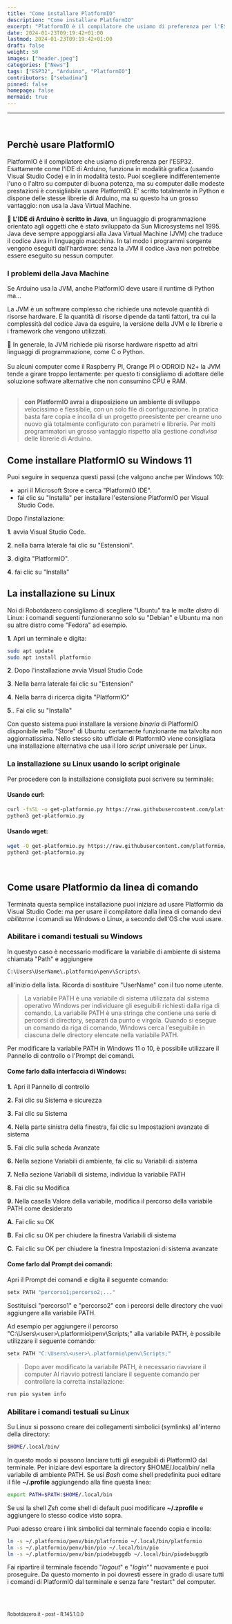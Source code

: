 ```yaml
---
title: "Come installare PlatformIO"
description: "Come installare PlatformIO"
excerpt: "PlatformIO è il compilatore che usiamo di preferenza per l'ESP32. Esattamente Come l'IDE si Arduino può funzionare sia in modalità grafica (usando Visual Code) sia in modalità testo da terminale..."
date: 2024-01-23T09:19:42+01:00
lastmod: 2024-01-23T09:19:42+01:00
draft: false
weight: 50
images: ["header.jpeg"]
categories: ["News"]
tags: ["ESP32", "Arduino", "PlatformIO"]
contributors: ["sebadima"]
pinned: false
homepage: false
mermaid: true
---
```




<!--
https://community.platformio.org/t/platformio-ide-messes-up-path-with-incorrect-default-folders-windows-10/22006/3
-->

<hr>
<br>

## Perchè usare PlatformIO

PlatformIO è il compilatore che usiamo di preferenza per l'ESP32. Esattamente come l'IDE di Arduino, funziona in modalità grafica (usando Visual Studio Code) e in in modalità testo. Puoi scegliere indifferentemente l'uno o l'altro su computer di buona potenza, ma su computer dalle modeste prestazioni è consigliabile usare PlatformIO. E' scritto totalmente in Python e dispone delle stesse librerie di Arduino, ma su questo ha un grosso vantaggio: non usa la Java Virtual Machine.

<div class="alert alert-doks d-flexflex-shrink-1" role="alert">🔑
<strong>L'IDE di Arduino è scritto in Java</strong>, un linguaggio di programmazione orientato agli oggetti che è stato sviluppato da Sun Microsystems nel 1995. Java deve sempre appoggiarsi alla Java Virtual Machine (JVM) che traduce il codice Java in linguaggio macchina. In tal modo i programmi sorgente vengono eseguiti dall'hardware: senza la JVM il codice Java non potrebbe essere eseguito su nessun computer.</div>


### I problemi della Java Machine

Se Arduino usa la JVM, anche PlatformIO deve usare il runtime di Python ma...

La JVM è un software complesso che richiede una notevole quantità di risorse hardware. E la quantità di risorse dipende da tanti fattori, tra cui la complessità del codice Java da esguire, la versione della JVM e le librerie e i framework che vengono utilizzati. 

<div class="alert alert-doks d-flexflex-shrink-1" role="alert">🔑
In generale, la JVM richiede più risorse hardware rispetto ad altri linguaggi di programmazione, come C o Python.</div>

<br>
Su alcuni computer come il Raspberry PI, Orange PI o ODROID N2+ la JVM tende a girare troppo lentamente: per questo ti consigliamo di adottare delle soluzione software alternative che non consumino CPU e RAM.

<br>
<br>

> <strong>con PlatformIO avrai a disposizione un ambiente di sviluppo</strong> velocissimo e flessibile, con un solo file di configurazione. In pratica basta fare copia e incolla di un progetto preesistente per crearne uno nuovo già totalmente configurato con parametri e librerie. Per molti programmatori un grosso vantaggio rispetto alla gestione *condivisa* delle librerie di Arduino.


## Come installare PlatformIO su Windows 11

Puoi seguire in sequenza questi passi (che valgono anche per Windows 10):

- apri il Microsoft Store e cerca "PlatformIO IDE".
- fai clic su "Installa" per installare l'estensione PlatformIO per Visual Studio Code.

Dopo l'installazione:

<strong>1</strong>. avvia Visual Studio Code.

<strong>2</strong>. nella barra laterale fai clic su "Estensioni".

<strong>3</strong>. digita "PlatformIO".

<strong>4</strong>. fai clic su "Installa"



## La installazione su Linux

Noi di Robotdazero consigliamo di scegliere "Ubuntu" tra le molte *distro* di Linux: i comandi seguenti funzioneranno solo su "Debian" e Ubuntu ma non su altre distro come "Fedora" ad esempio.

<strong>1</strong>. Apri un terminale e digita:

```bash
sudo apt update
sudo apt install platformio
```


<strong>2</strong>. Dopo l'installazione avvia Visual Studio Code

<strong>3</strong>. Nella barra laterale fai clic su "Estensioni"

<strong>4</strong>. Nella barra di ricerca digita "PlatformIO"

<strong>5</strong>.. Fai clic su "Installa"


Con questo sistema puoi installare la versione *binaria* di PlatformIO disponibile nello "Store" di Ubuntu: certamente funzionante ma talvolta non aggiornatissima. Nello stesso sito ufficiale di PlatformIO viene consigliata una installazione alternativa che usa il loro *script* universale per Linux.


### La installazione su Linux usando lo script originale

Per procedere con la installazione consigliata puoi scrivere su terminale:

#### Usando curl:

```bash
curl -fsSL -o get-platformio.py https://raw.githubusercontent.com/platformio/platformio-core-installer/master/get-platformio.py
python3 get-platformio.py
```

#### Usando wget:

```bash
wget -O get-platformio.py https://raw.githubusercontent.com/platformio/platformio-core-installer/master/get-platformio.py
python3 get-platformio.py
```

<br>

## Come usare Platformio da linea di comando

Terminata questa semplice installazione puoi iniziare ad usare Platformio da Visual Studio Code: ma per usare il compilatore dalla linea di comando devi *abilitarne* i comandi su Windows o Linux, a secondo dell'OS che vuoi usare.


### Abilitare i comandi testuali su Windows


In questyo caso è necessario modificare la variabile di ambiente di sistema chiamata "Path" e aggiungere 

```bash
C:\Users\UserName\.platformio\penv\Scripts\
```

all'inizio della lista. Ricorda di sostituire "UserName" con il tuo nome utente.


> La variabile PATH è una variabile di sistema utilizzata dal sistema operativo Windows per individuare gli eseguibili richiesti dalla riga di comando. La variabile PATH è una stringa che contiene una serie di percorsi di directory, separati da punto e virgola. Quando si esegue un comando da riga di comando, Windows cerca l'eseguibile in ciascuna delle directory elencate nella variabile PATH.



Per modificare la variabile PATH in Windows 11 o 10, è possibile utilizzare il Pannello di controllo o l'Prompt dei comandi.


#### Come farlo dalla interfaccia di Windows:

<strong>1.</strong> Apri il Pannello di controllo

<strong>2.</strong> Fai clic su Sistema e sicurezza

<strong>3.</strong> Fai clic su Sistema

<strong>4.</strong> Nella parte sinistra della finestra, fai clic su Impostazioni avanzate di sistema

<strong>5.</strong> Fai clic sulla scheda Avanzate

<strong>6.</strong> Nella sezione Variabili di ambiente, fai clic su Variabili di sistema

<strong>7.</strong> Nella sezione Variabili di sistema, individua la variabile PATH

<strong>8.</strong> Fai clic su Modifica

<strong>9.</strong> Nella casella Valore della variabile, modifica il percorso della variabile PATH come desiderato

<strong>A.</strong> Fai clic su OK

<strong>B.</strong> Fai clic su OK per chiudere la finestra Variabili di sistema

<strong>C.</strong> Fai clic su OK per chiudere la finestra Impostazioni di sistema avanzate



#### Come farlo dal Prompt dei comandi:



Apri il Prompt dei comandi e digita il seguente comando:

```bash
setx PATH "percorso1;percorso2;..."
```
Sostituisci "percorso1" e "percorso2" con i percorsi delle directory che vuoi aggiungere alla variabile PATH.

Ad esempio per aggiungere il percorso<br> "C:\Users\\\<user>\\\.platformio\penv\Scripts;" alla variabile PATH, è possibile utilizzare il seguente comando:

```bash
setx PATH "C:\Users\<user>\.platformio\penv\Scripts;"
```


> Dopo aver modificato la variabile PATH, è necessario riavviare il computer Al riavvio potresti lanciare il seguente comando per controllare la corretta installazione:

```bash
run pio system info 
```

### Abilitare i comandi testuali su Linux

Su Linux si possono creare dei collegamenti simbolici (symlinks) all'interno della directory: 

```bash
$HOME/.local/bin/ 
```

In questo modo si possono lanciare tutti gli eseguibili di PlatformIO dal terminale. Per iniziare devi esportare la directory  $HOME/.local/bin/ nella variabile di ambiente PATH. Se usi *Bash* come shell predefinita puoi editare il file **~/.profile** aggiungendo alla fine questa linea:

```bash
export PATH=$PATH:$HOME/.local/bin
```
Se usi la shell *Zsh* come shell di default puoi modificare **~/.zprofile** e aggiungere lo stesso codice visto sopra.


Puoi adesso creare i link simbolici dal terminale facendo copia e incolla:

```bash
ln -s ~/.platformio/penv/bin/platformio ~/.local/bin/platformio
ln -s ~/.platformio/penv/bin/pio ~/.local/bin/pio
ln -s ~/.platformio/penv/bin/piodebuggdb ~/.local/bin/piodebuggdb
```

Fai ripartire il terminale facendo "*logout*" e "*login*"" nuovamente e puoi proseguire. Da questo momento in poi dovresti essere in grado di usare tutti i comandi di PlatformIO dal terminale e senza fare "restart" del computer.

<br>
<br>
<p style="font-size: 0.80em;">Robotdazero.it -  post - R.145.1.0.0</p>